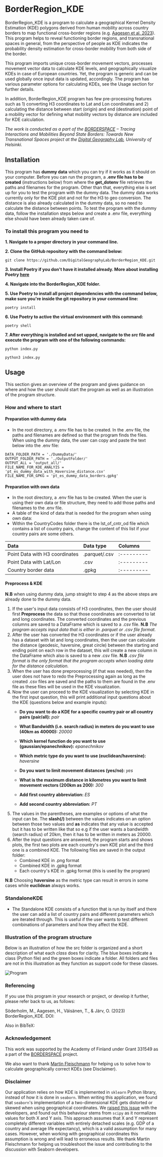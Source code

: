 # BorderRegion_KDE
BorderRegion_KDE is a program to calculate a geographical Kernel Density Estimation (KDE) polygons derived from human mobility across country borders to map functional cross-border regions (e.g. [Aagesen et al. 2023](https://doi.org/10.1080/04353684.2022.2101135)). This program helps to reveal functioning border regions, and transnational spaces in general, from the perspective of people as KDE indicates the probability density estimation for cross-border mobility from both side of the border.

This program imports unique cross-border movement vectors, processes movement vector data to calculate KDE levels, and geographically visualize KDEs in case of European countries. Yet, the program is generic and can be used globally once input data is updated, accordingly. The program has various parameter options for calculating KDEs, see the Usage section for further details. 

In addition, BorderRegion_KDE program has few pre-processing features such as 1) converting H3 coordinates to Lat and Lon coordinates and 2) calculating the distance between start (origin) and end (destination) point of a mobility vector for defining what mobility vectors by distance are included for KDE calculation.

*The work is conducted as a part of the [BORDERSPACE](https://www.helsinki.fi/en/researchgroups/digital-geography-lab/projects/borderspace) – Tracing Interactions and Mobilities Beyond State Borders: Towards New Transnational Spaces project at the [Digital Geography Lab](https://www2.helsinki.fi/en/researchgroups/digital-geography-lab), University of Helsinki.*
 

## Installation
This program has **dummy data** which you can try if it works as it should on your computer. Before you can run the program, a **.env file has to be created** (instructions below) from where the **get_dotenv** file retrieves the paths and filenames for the program. Other than that, everything else is set up for you to test the program with the dummy data. The dummy data works currently only for the KDE plot and not for the H3 to geo conversion. The distance is also already calculated in the dummy data, so no need to calculate the distance between points. To test the program with the dummy data, follow the installation steps below and create a .env file, everything else should have been already taken care of.

### To install this program you need to 

**1. Navigate to a proper directory in your command line.**

**2. Clone the GitHub repository with the command below:**
```
git clone https://github.com/DigitalGeographyLab/BorderRegion_KDE.git
```
**3. Install Poetry if you don't have it installed already. More about installing Poetry [here](https://python-poetry.org/docs/)**

**4. Navigate into the BorderRegion_KDE folder.**

**5. Use Poetry to install all project dependencies with the command below, make sure you're inside the git repository in your command line:**
```
poetry install
```
**6. Use Poetry to active the virtual environment with this command:**
```
poetry shell
```
**7. After everything is installed and set upped, navigate to the *src* file and execute the program with one of the following commands:**
```
python index.py 
```
```
python3 index.py
```
## Usage

This section gives an overview of the program and gives guidance on where and how the user should start the program as well as an illustration of the program structure.

### How and where to start

#### Preparation with dummy data

- In the root directory, a .env file has to be created. In the .env file, the paths and filenames are defined so that the program finds the files. When using the dummy data, the user can copy and paste the text below into the .env file:
```
DATA_FOLDER_PATH = './DummyData/'
OUTPUT_FOLDER_PATH = './OutputFolder/'
OUTPUT_ALL = 'output_all/'
FILE_NAME_FOR_KDE_ANALYIS = 'pt_es_dummy_data_with_Haversine_distance.csv'
FILE_NAME_FOR_GPKG = 'pt_es_dummy_data_borders.gpkg'
```
#### Preparation with own data

- In the root directory, a .env file has to be created. When the user is using their own data or file structure, they need to add those paths and filenames to the .env file.
- A table of the kind of data that is needed for the program when using own data:
- Within the CountryCodes folder there is the lst_of_cntr_od file which contains a list of country pairs, change the content of this list if your country pairs are some others. 

|   Data   | Data type |   Columns   |
|:---------|:---------|:---------|
|Point Data with H3 coordinates|.parquet/.csv|:---------|
|Point Data with Lat/Lon|.csv|:---------|
|Country border data|.gpkg|:---------|


   
#### Preprocess & KDE
**N.B** when using dummy data, jump straight to step 4 as the above steps are already done to the dummy data.
1. If the user's input data consists of H3 coordinates, then the user should first **Preprocess** the data so that those coordinates are converted to lat and long coordinates. The converted coordinates and the previous columns are saved to a DataFrame which is saved to a .csv file. **N.B** *The program accepts input data that is either in .parquet or .csv file format.*
2. After the user has converted the H3 coordinates or if the user already has a dataset with lat and long coordinates, then the user can calculate the distance (geodesic, haversine, great circle) between the starting and ending point on each row in the dataset, this will create a new column in the DataFrame which also is saved to a new .csv file. **N.B** *.csv file format is the only format that the program accepts when loading data for the distance calculation.*
3. When the user has done preprocessing (if that was needed), then the user does not have to redo the Preprocessing again as long as the created .csv files are saved and the paths to them are found in the .env file as these files will be used in the KDE visualization. 
4. Now the user can proceed to the KDE visualization by selecting KDE in the first input question, this will print additional input questions about the KDE (questions below and example inputs):
   - **Do you want to do a KDE for a specific country pair or all country pairs (pair/all):** *pair*
   - **What Bandwidth (i.e. search radius) in meters do you want to use (40km as 40000):** *20000*
   - **Which kernel function do you want to use (gaussian/epanechnikov):** *epanechnikov*
   - **Which metric type do you want to use (euclidean/haversine):** *haversine*
   - **Do you want to limit movement distances (yes/no):** *yes*
   - **What is the maximum distance in kilometres you want to limit movement vectors (200km as 200):** *300*
 
   - **Add first country abbreviation:** *ES*
   - **Add second country abbreviation:** *PT*
5. The values in the parentheses, are examples or options of what the input can be. The **slash(/)** between the values indicates on an option between those two values and **as** indicates that any value is accepted but it has to be written like that so e.g if the user wants a bandwidth (search radius) of 20km, then it has to be written in meters as 20000.
6. After the input questions are answered, the program starts and shows plots, the first two plots are each country's own KDE plot and the third one is a combined KDE.
The following files are saved in the output folder:
   - Combined KDE in .png format
   - Combined KDE in .gpkg format
   - Each country's KDE in .gpkg format (this is used by the program)

**N.B** Choosing **haversine** as the metric type can result in errors in some cases while **euclidean** always works.  

### StandaloneKDE
- The Standalone KDE consists of a function that is run by itself and there the user can add a list of country pairs and different parameters which are iterated through. This is useful if the user wants to test different combinations of parameters and how they affect the KDE.


### Illustration of the program structure

Below is an illustration of how the src folder is organized and a short description of what each *class* does for clarity. The blue boxes indicate a class (Python file) and the green boxes indicate a folder. All folders and files are not in this illustration as they function as support code for these classes.

![Program](Documentation/images/BorderRegion_kde_graph.png)







### Referencing
If you use this program in your research or project, or develop it further, please refer back to us, as follows:

Söderholm, M., Aagesen, H., Väisänen, T., & Järv, O. (2023) BorderRegion_KDE. DOI:

Also in BibTeX:

### Acknowledgement
This work was supported by the Academy of Finland under Grant 331549 as a part of the [BORDERSPACE](https://www.helsinki.fi/en/researchgroups/digital-geography-lab/projects/borderspace) project.

We also want to thank [Martin Fleischmann](https://martinfleischmann.net/) for helping us to solve how to calculate geographically correct KDEs (see Disclaimer). 

### Disclaimer

Our application relies on how KDE is implemented in `sklearn` Python library, instead of how it is done in `seaborn`. When writing this application, we found that `seaborn`'s implementation of a two-dimensional KDE gets distorted or skewed when using geographical coordinates. We [raised this issue](https://github.com/mwaskom/seaborn/issues/3472) with the developers, and found out this behaviour stems from `scipy` as it normalizes values for both X and Y axis. This approach assumes that X and Y represent completely different variables with entirely detached scales (e.g. GDP of a country and average life expectancy), which is a valid assumption for many cases. However, when working with geographical coordinates this assumption is wrong and will lead to erroneous results. We thank Martin Fleischmann for helping us troubleshoot the issue and contributing to the discussion with Seaborn developers.
